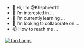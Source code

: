 - 👋 Hi, I’m @Khephren111
- 👀 I’m interested in ...
- 🌱 I’m currently learning ...
- 💞️ I’m looking to collaborate on ...
- 📫 How to reach me ...

[![Top Langs](https://github-readme-stats.vercel.app/api/top-langs/?username=khephren111&layout=compact)](https://github.com/anuraghazra/github-readme-stats)
